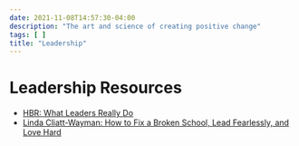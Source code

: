 ```yaml
---
date: 2021-11-08T14:57:30-04:00
description: "The art and science of creating positive change"
tags: [ ]
title: "Leadership"
---
```


# Leadership Resources

* [HBR: What Leaders Really Do](https://hbr.org/2001/12/what-leaders-really-do)
* [Linda Cliatt-Wayman: How to Fix a Broken School, Lead Fearlessly, and Love Hard](https://www.ted.com/talks/linda_cliatt_wayman_how_to_fix_a_broken_school_lead_fearlessly_love_hard?language=en)

<!-- To-do, essay -->